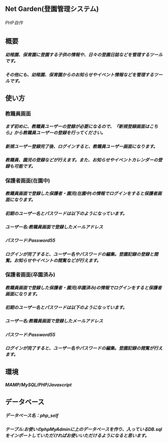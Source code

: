 ## Net Garden(登園管理システム)
###### PHP自作

## 概要
##### 幼稚園、保育園に登園する子供の情報や、日々の登園日誌などを管理するツールです。
##### その他にも、幼稚園、保育園からのお知らせやイベント情報などを管理するツールです。

## 使い方
### 教職員画面
##### まず初めに、教職員ユーザーの登録が必要になるので、『新規登録画面はこちら』から教職員ユーザーの登録を行ってください。
##### 新規ユーザー登録完了後、ログインすると、教職員ユーザー画面になります。
##### 教職員、園児の登録などが行えます。また、お知らせやイベントカレンダーの登録も可能です。

### 保護者画面(在園中)
##### 教職員画面で登録した保護者・園児(在園中)の情報でログインをすると保護者画面になります。
##### 初期のユーザー名とパスワードは以下のようになっています。
##### ユーザー名:教職員画面で登録したメールアドレス
##### パスワード:Password55
##### ログインが完了すると、ユーザー名やパスワードの編集。登園記録の登録と閲覧。お知らせやイベントの閲覧などが行えます。

### 保護者画面(卒園済み)
##### 教職員画面で登録した保護者・園児(卒園済み)の情報でログインをすると保護者画面になります。
##### 初期のユーザー名とパスワードは以下のようになっています。
##### ユーザー名:教職員画面で登録したメールアドレス
##### パスワード:Password55
##### ログインが完了すると、ユーザー名やパスワードの編集。登園記録の閲覧が行えます。

## 環境
##### MAMP/MySQL/PHP/Javascript

## データベース
##### データベース名：php_self
##### テーブル:お使いのphpMyAdminに上のデータベースを作り、入っているDB.sqlをインポートしていただければお使いいただけるようになると思います。